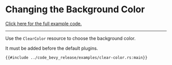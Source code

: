 # Changing the Background Color

[Click here for the full example code.](../code_bevy_release/examples/clear-color.rs)

---

Use the `ClearColor` resource to choose the background color.

It must be added before the default plugins.

```rust,no_run,noplayground
{{#include ../code_bevy_release/examples/clear-color.rs:main}}
```
